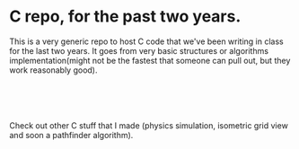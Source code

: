 # C repo, for the past two years.

This is a very generic repo to host C code that we've been writing in class for the last two years. It goes from very basic structures or algorithms implementation(might not be the fastest that someone can pull out, but they work reasonably good).


<br/>
<br/>
<br/>
<br/>
Check out other C stuff that I made (physics simulation, isometric grid view and soon a pathfinder algorithm).